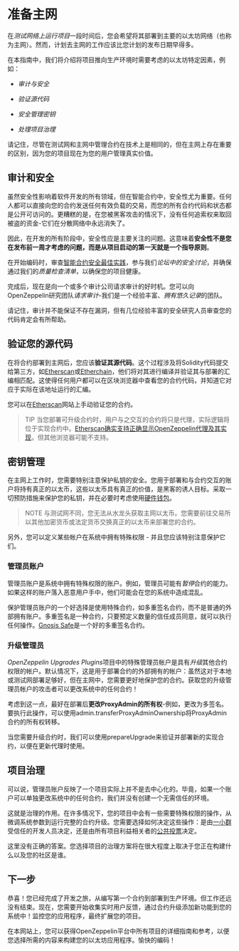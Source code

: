 # 准备主网
在*测试网络上运行项目*一段时间后，您会希望将其部署到主要的以太坊网络（也称为主网）。然而，计划去主网的工作应该比您计划的发布日期早得多。

在本指南中，我们将介绍将项目推向生产环境时需要考虑的以太坊特定因素，例如：
* *审计与安全*

* *验证源代码*

* *安全管理密钥*

* *处理项目治理*

请记住，尽管在测试网和主网中管理合约在技术上是相同的，但在主网上存在重要的区别，因为您的项目现在为您的用户管理真实价值。

## 审计和安全
虽然安全性影响着软件开发的所有领域，但在智能合约中，安全性尤为重要。任何人都可以直接向您的合约发送任何有效负载的交易，而您的所有合约代码和状态都是公开可访问的。更糟糕的是，在您被黑客攻击的情况下，没有任何追索权来取回被盗的资金-它们在分散网络中永远消失了。

因此，在开发的所有阶段中，安全性应是主要关注的问题。这意味着**安全性不是您在发布前一周才考虑的问题，而是从项目启动的第一天就是一个指导原则**。

在开始编码时，审查[智能合约安全最佳实践](https://consensys.github.io/smart-contract-best-practices/)，参与我们*论坛中的安全讨论*，并确保通过我们的*质量检查清单*，以确保您的项目健康。

完成后，现在是向一个或多个审计公司请求审计的好时机。您可以向OpenZeppelin研究团队*请求审计*-我们是一个经验丰富、*拥有悠久记录*的团队。

请记住，审计并不能保证不存在漏洞，但有几位经验丰富的安全研究人员审查您的代码肯定会有所帮助。

## 验证您的源代码
在将合约部署到主网后，您应该**验证其源代码**。这个过程涉及将Solidity代码提交给第三方，如[Etherscan](https://etherscan.io/)或[Etherchain](https://www.etherchain.org/)，他们将对其进行编译并验证其与部署的汇编相匹配。这使得任何用户都可以在区块浏览器中查看您的合约代码，并知道它对应于实际在该地址运行的汇编。

您可以在[Etherscan](https://etherscan.io/verifyContract)网站上手动验证您的合约。

>TIP
当您部署可升级合约时，用户与之交互的合约将只是代理，实际逻辑将位于实现合约中。[Etherscan确实支持正确显示OpenZeppelin代理及其实现](https://medium.com/etherscan-blog/and-finally-proxy-contract-support-on-etherscan-693e3da0714b)，但其他浏览器可能不支持。

## 密钥管理
在主网上工作时，您需要特别注意保护私钥的安全。您用于部署和与合约交互的账户将持有真正的以太币，这些以太币具有真正的价值，是黑客的诱人目标。采取一切预防措施来保护您的私钥，并在必要时考虑使用[硬件钱包](https://docs.ethhub.io/using-ethereum/wallets/hardware/)。

>NOTE
与测试网不同，您无法从水龙头获取主网以太币。您需要前往交易所以其他加密货币或法定货币交换真正的以太币来部署您的合约。

另外，您可以定义某些帐户在系统中拥有特殊权限 - 并且您应该特别注意保护它们。

### 管理员账户
管理员账户是系统中拥有特殊权限的账户。例如，管理员可能有*暂停*合约的能力。如果这样的账户落入恶意用户手中，他们可能会在您的系统中造成混乱。

保护管理员账户的一个好选择是使用特殊合约，如多重签名合约，而不是普通的外部拥有账户。多重签名是一种合约，只要预定义数量的信任成员同意，就可以执行任何操作。[Gnosis Safe](https://safe.gnosis.io/multisig)是一个好的多重签名合约。

### 升级管理员
*OpenZeppelin Upgrades Plugins*项目中的特殊管理员帐户是具有*升级*其他合约权限的帐户。默认情况下，这是用于部署合约的外部拥有的帐户：虽然这对于本地或测试网部署足够好，但在主网中，您需要更好地保护您的合约。获取您的升级管理员帐户的攻击者可以更改系统中的任何合约！

考虑到这一点，最好在部署后**更改ProxyAdmin的所有权**-例如，更改为多签名。要执行此操作，可以使用admin.transferProxyAdminOwnership将ProxyAdmin合约的所有权转移。

当您需要升级合约时，我们可以使用prepareUpgrade来验证并部署新的实现合约，以便在更新代理时使用。

## 项目治理
可以说，管理员账户反映了一个项目实际上并不是去中心化的。毕竟，如果一个账户可以单独更改系统中的任何合约，我们并没有创建一个无需信任的环境。

这就是治理的作用。在许多情况下，您的项目中会有一些需要特殊权限的操作，从微调系统参数到运行完整的合约升级。您需要选择如何决定这些操作：是由[一小群](https://safe.gnosis.io/multisig)受信任的开发人员决定，还是由所有项目利益相关者的[公共投票](https://daostack.io/)决定。

这里没有正确的答案。您选择项目的治理方案将在很大程度上取决于您正在构建什么以及您的社区是谁。

## 下一步
恭喜！您已经完成了开发之旅，从编写第一个合约到部署到生产环境。但工作还远没有结束。现在，您需要开始收集实时用户反馈，通过合约升级添加新功能到您的系统中！监控您的应用程序，最终扩展您的项目。

在本网站上，您可以获得OpenZeppelin平台中所有项目的详细指南和参考，以便您选择所需的内容来构建您的以太坊应用程序。愉快的编码！